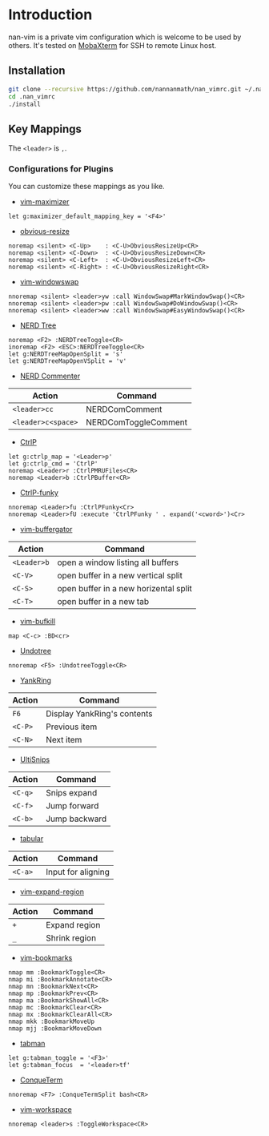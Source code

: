 # Introduction

nan-vim is a private vim configuration which is welcome to be used by others.
It's tested on [MobaXterm][] for SSH to remote Linux host.

## Installation

```bash
git clone --recursive https://github.com/nannanmath/nan_vimrc.git ~/.nan_vimrc
cd .nan_vimrc
./install
```

## Key Mappings

The `<leader>` is `,`.

### Configurations for Plugins

You can customize these mappings as you like.

* [vim-maximizer][]
```viml
let g:maximizer_default_mapping_key = '<F4>'
```

* [obvious-resize][]
```viml
noremap <silent> <C-Up>    : <C-U>ObviousResizeUp<CR>
noremap <silent> <C-Down>  : <C-U>ObviousResizeDown<CR>
noremap <silent> <C-Left>  : <C-U>ObviousResizeLeft<CR>
noremap <silent> <C-Right> : <C-U>ObviousResizeRight<CR>
```

* [vim-windowswap][]
```viml
nnoremap <silent> <leader>yw :call WindowSwap#MarkWindowSwap()<CR>
nnoremap <silent> <leader>pw :call WindowSwap#DoWindowSwap()<CR>
nnoremap <silent> <leader>ww :call WindowSwap#EasyWindowSwap()<CR>
```

* [NERD Tree][]
```viml
noremap <F2> :NERDTreeToggle<CR>
inoremap <F2> <ESC>:NERDTreeToggle<CR>
let g:NERDTreeMapOpenSplit = 's'
let g:NERDTreeMapOpenVSplit = 'v'
```

* [NERD Commenter][]

| Action               | Command                 |
| -------------------- | ----------------------- |
| `<leader>cc`         | NERDComComment          |
| `<leader>c<space>`   | NERDComToggleComment    |

* [CtrlP][]
```viml
let g:ctrlp_map = '<Leader>p'
let g:ctrlp_cmd = 'CtrlP'
noremap <Leader>r :CtrlPMRUFiles<CR>
noremap <Leader>b :CtrlPBuffer<CR>
```

* [CtrlP-funky][]
```viml
nnoremap <Leader>fu :CtrlPFunky<Cr>
nnoremap <Leader>fU :execute 'CtrlPFunky ' . expand('<cword>')<Cr>
```

* [vim-buffergator][]

| Action      | Command                                  |
| ---------   | ---------------------------------------- |
| `<Leader>b` | open a window listing all buffers        |
| `<C-V>`     | open buffer in a new vertical split      |
| `<C-S>`     | open buffer in a new horizental split    |
| `<C-T>`     | open buffer in a new tab                 |

* [vim-bufkill][]
```viml
map <C-c> :BD<cr>
```

* [Undotree][]
```viml
nnoremap <F5> :UndotreeToggle<CR>
```

* [YankRing][]

| Action    | Command                        |
| --------- | ------------------------------ |
| `F6`      | Display YankRing's contents    |
| `<C-P>`   | Previous item                  |
| `<C-N>`   | Next item                      |

* [UltiSnips][]

| Action    | Command                        |
| --------- | ------------------------------ |
| `<C-q>`   | Snips expand                   |
| `<C-f>`   | Jump forward                   |
| `<C-b>`   | Jump backward                  |

* [tabular][]

| Action    | Command            |
| --------- | --------           |
| `<C-a>`   | Input for aligning |

* [vim-expand-region][]

| Action    | Command       |
| --------- | --------      |
| `+`       | Expand region |
| `_`       | Shrink region |

* [vim-bookmarks][]
```viml
nmap mm :BookmarkToggle<CR>
nmap mi :BookmarkAnnotate<CR>
nmap mn :BookmarkNext<CR>
nmap mp :BookmarkPrev<CR>
nmap ma :BookmarkShowAll<CR>
nmap mc :BookmarkClear<CR>
nmap mx :BookmarkClearAll<CR>
nmap mkk :BookmarkMoveUp
nmap mjj :BookmarkMoveDown
```

* [tabman][]
```viml
let g:tabman_toggle = '<F3>'
let g:tabman_focus  = '<leader>tf'
```

* [ConqueTerm][]
```viml
nnoremap <F7> :ConqueTermSplit bash<CR>
```

* [vim-workspace][]
```viml
nnoremap <leader>s :ToggleWorkspace<CR>
```

  [MobaXterm]: https://mobaxterm.mobatek.net
  [vim-maximizer]: https://github.com/szw/vim-maximizer
  [obvious-resize]: https://github.com/talek/obvious-resize
  [vim-windowswap]: https://github.com/wesq3/vim-windowswap
  [NERD Tree]: https://github.com/scrooloose/nerdtree
  [NERD Commenter]: https://github.com/scrooloose/nerdcommenter
  [CtrlP]: https://github.com/kien/ctrlp.vim
  [CtrlP-funky]: https://github.com/tacahiroy/ctrlp-funky
  [vim-buffergator]: https://github.com/jeetsukumaran/vim-buffergator
  [vim-bufkill]: https://github.com/qpkorr/vim-bufkill
  [undotree]: https://github.com/mbbill/undotree
  [YankRing]: https://github.com/vim-scripts/YankRing.vim
  [UltiSnips]: https://github.com/sirver/ultisnips
  [tabular]: https://github.com/godlygeek/tabular
  [vim-expand-region]: https://github.com/terryma/vim-expand-region
  [vim-bookmarks]: https://github.com/mattesgroeger/vim-bookmarks
  [tabman]: https://github.com/kien/tabman.vim
  [ConqueTerm]: https://github.com/rosenfeld/conque-term
  [vim-workspace]: https://github.com/thaerkh/vim-workspace
